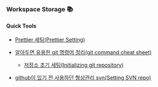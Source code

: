 ### Workspace Storage 📚

#### Quick Tools

- [Prettier 세팅(Prettier Setting)](https://github.com/choihayeong/choihayeong/wiki/Prettier-Setting)
  
- [알아두면 유용한 git 명령어 정리(git command cheat sheet)](https://github.com/choihayeong/choihayeong/wiki/git-command-cheat-sheet)
  * [저장소 초기 세팅(Initializing git repository)](https://github.com/choihayeong/choihayeong/wiki/initializing-git-repository)

- [github이 있기 전 사용하던 형상관리 svn(Setting SVN repo)](https://github.com/choihayeong/choihayeong/wiki/Setting-SVN-repo)


<!--
**choihayeong/choihayeong** is a ✨ _special_ ✨ repository because its `README.md` (this file) appears on your GitHub profile.

Here are some ideas to get you started:

- 🔭 I’m currently working on ...
- 🌱 I’m currently learning ...
- 👯 I’m looking to collaborate on ...
- 🤔 I’m looking for help with ...
- 💬 Ask me about ...
- 📫 How to reach me: ...
- 😄 Pronouns: ...
- ⚡ Fun fact: ...
-->
